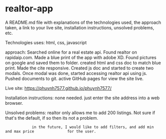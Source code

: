 # realtor-app

A README.md file with explanations of the technologies used, the approach taken, a link to your live site, installation instructions, unsolved problems, etc.

Technologies uses: html, css, javascript

approach:  Searched online for a real estate api. 
		Found realtor on rapidaip.com.
		Made a blue print of the app with adobe XD.
		Found pictures on google and saved them to folder.
		created html and css doc to match blue print.
		Made the cite responsive.
		Created js doc and started to create two modals.
		Once modal was done, started accessing realtor api using js.
		Pushed documents to git.
		active GitHub pages for view the site live.







Live site: https://phuynh7577.github.io/phuynh7577/


Installation instructions:  none needed.
					just enter the site address into a web browser.


Unsolved problems:    realtor only allows me to add 200 listings. Not sure if that's the 					default, if so then its not a problem. 

				in the future, I would like to add filters, and add min and max price 				for the user.